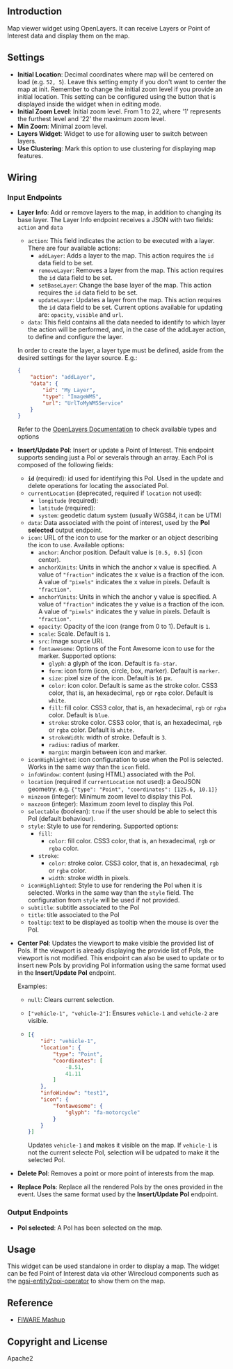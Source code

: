 ## Introduction

Map viewer widget using OpenLayers. It can receive Layers or Point of Interest data and display them
 on the map.

## Settings


- **Initial Location**: Decimal coordinates where map will be centered on load (e.g. `52, 5`). Leave this setting empty if you don't want to center the map at init. Remember to change the initial zoom level if you provide an initial location. This setting can be configured using the <i class="fas fa-crosshairs"></i> button that is displayed inside the widget when in editing mode.
- **Initial Zoom Level**: Initial zoom level. From 1 to 22, where '1' represents the furthest level and '22' the maximum zoom level.
- **Min Zoom**: Minimal zoom level.
- **Layers Widget**: Widget to use for allowing user to switch between layers.
- **Use Clustering**: Mark this option to use clustering for displaying map features.


## Wiring

### Input Endpoints


- **Layer Info**: Add or remove layers to the map, in addition to changing its
  base layer.
  The Layer Info endpoint receives a JSON with two fields: `action` and `data`
  - `action`: This field indicates the action to be executed with a layer. There
    are four available actions:
    - `addLayer`: Adds a layer to the map. This action requires the `id` data
      field to be set.
    - `removeLayer`: Removes a layer from the map. This action requires the `id`
      data field to be set.
    - `setBaseLayer`: Change the base layer of the map. This action requires the
      `id` data field to be set.
    - `updateLayer`: Updates a layer from the map. This action requires the `id`
      data field to be set. Current options available for updating are:
      `opacity`, `visible` and `url`.
  - `data`: This field contains all the data needed to identify to which layer
    the action will be performed, and, in the case of the addLayer action, to
    define and configure the layer.

  In order to create the layer, a layer type must be defined, aside from the
  desired settings for the layer source. E.g.:

  ```json
  {
      "action": "addLayer",
      "data": {
          "id": "My Layer",
          "type": "ImageWMS",
          "url": "UrlToMyWMSService"
      }
  }
  ```

  Refer to the [OpenLayers Documentation](http://openlayers.org/en/latest/apidoc/) to check available types and options

- **Insert/Update PoI**: Insert or update a Point of Interest. This endpoint
  supports sending just a PoI or severals through an array. Each PoI is composed
  of the following fields:
    - **`id`** (required): id used for identifying this PoI. Used in the update
      and delete operations for locating the associated PoI.
    - `currentLocation` (deprecated, required if `location` not used):
        - `longitude` (required):
		- `latitude` (required):
        - `system`: geodetic datum system (usually WGS84, it can be UTM)
    - `data`: Data associated with the point of interest, used by the **PoI
      selected** output endpoint.
    - `icon`: URL of the icon to use for the marker or an object describing the
        icon to use. Available options:
        - `anchor`: Anchor position. Default value is `[0.5, 0.5]` (icon
          center).
        - `anchorXUnits`: Units in which the anchor x value is specified. A
          value of `"fraction"` indicates the x value is a fraction of the
          icon. A value of `"pixels"` indicates the x value in pixels. Default
          is `"fraction"`.
        - `anchorYUnits`: Units in which the anchor y value is specified. A
          value of `"fraction"` indicates the y value is a fraction of the
          icon. A value of `"pixels"` indicates the y value in pixels. Default
          is `"fraction"`.
        - `opacity`: Opacity of the icon (range from 0 to 1). Default is `1`.
        - `scale`: Scale. Default is `1`.
        - `src`: Image source URI.
        - `fontawesome`: Options of the Font Awesome icon to use for the marker.
          Supported options:
            - `glyph`: a glyph of the icon. Default is `fa-star`.
            - `form`: icon form (icon, circle, box, marker). Default is
              `marker`.
            - `size`: pixel size of the icon. Default is `16` px.
            - `color`: icon color. Default is same as the stroke color. CSS3
              color, that is, an hexadecimal, `rgb` or `rgba` color. Default is
              `white`.
            - `fill`: fill color. CSS3 color, that is, an hexadecimal, `rgb` or
            `rgba` color. Default is `blue`.
            - `stroke`: stroke color. CSS3 color, that is, an hexadecimal, `rgb`
              or `rgba` color. Default is `white`.
            - `strokeWidth`: width of stroke. Default is `3`.
            - `radius`: radius of marker.
            - `margin`: margin between icon and marker.
    - `iconHighlighted`: icon configuration to use when the PoI is selected.
        Works in the same way than the `icon` field.
    - `infoWindow`: content (using HTML) associated with the PoI.
    - `location` (required if `currentLocation` not used): a GeoJSON geometry.
      e.g. `{"type": "Point", "coordinates": [125.6, 10.1]}`
    - `minzoom` (integer): Minimum zoom level to display this PoI.
    - `maxzoom` (integer): Maximum zoom level to display this PoI.
    - `selectable` (boolean): `true` if the user should be able to select this
      PoI (default behaviour).
    - `style`: Style to use for rendering. Supported options:
        - `fill`:
            - `color`: fill color. CSS3 color, that is, an hexadecimal, `rgb` or
            `rgba` color.
        - `stroke`:
            - `color`: stroke color. CSS3 color, that is, an hexadecimal, `rgb`
            or `rgba` color.
            - `width`: stroke width in pixels.
    - `iconHighlighted`: Style to use for rendering the PoI when it is selected.
        Works in the same way than the `style` field. The configuration from
        `style` will be used if not provided.
    - `subtitle`: subtitle associated to the PoI
    - `title`: title associated to the PoI
    - `tooltip`: text to be displayed as tooltip when the mouse is over the PoI.
- **Center PoI**: Updates the viewport to make visible the provided list of
    PoIs. If the viewport is already displaying the provide list of PoIs, the
    viewport is not modified. This endpoint can also be used to update or to insert
    new PoIs by providing PoI information using the same format used in the
    **Insert/Update PoI** endpoint.

    Examples:

    - `null`: Clears current selection.
    - `["vehicle-1", "vehicle-2"]`: Ensures `vehicle-1` and `vehicle-2` are
        visible.
    - ```json
      [{
          "id": "vehicle-1",
          "location": {
              "type": "Point",
              "coordinates": [
                  -8.51,
                  41.11
              ]
          },
          "infoWindow": "test1",
          "icon": {
              "fontawesome": {
                  "glyph": "fa-motorcycle"
              }
          }
      }]
      ```

        Updates `vehicle-1` and makes it visible on the map. If `vehicle-1` is
        not the current selecte PoI, selection will be udpated to make it the
        selected PoI.

- **Delete PoI**: Removes a point or more point of interests from the map.
- **Replace PoIs**: Replace all the rendered PoIs by the ones provided in the
  event. Uses the same format used by the **Insert/Update PoI**
  endpoint.


### Output Endpoints

- **PoI selected**: A PoI has been selected on the map.

## Usage

This widget can be used standalone in order to display a map. The widget can be fed Point of Interest data via other Wirecloud components such as the [ngsi-entity2poi-operator](https://github.com/wirecloud-fiware/ngsi-entity2poi-operator) to show them on the map.

## Reference

- [FIWARE Mashup](https://mashup.lab.fiware.org/)

## Copyright and License

Apache2
